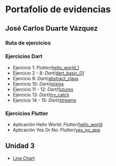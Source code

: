 # Portafolio de evidencias 
## José Carlos Duarte Vázquez
### Ruta de ejercicios

### Ejercicios Dart

+ Ejercicio 1: *Flutter*/[hello_world_1](https://github.com/CDuav/Portafolio-de-Evidencias-JCDV/tree/main/Flutter/hello_world_1)
+ Ejercicio 2 - 8: *Dart*/[dart_basic_01](https://github.com/CDuav/Portafolio-de-Evidencias-JCDV/tree/main/Dart/dart_basic_01)
+ Ejercicio 9: *Dart*/[abstract_class](https://github.com/CDuav/Portafolio-de-Evidencias-JCDV/tree/main/Dart/abstract_class)
+ Ejercicio 10: *Dart*/[mixins]()
+ Ejercicio 11 - 12: *Dart*/[futures](https://github.com/CDuav/Portafolio-de-Evidencias-JCDV/tree/main/Dart/futures)
+ Ejercicio 13: *Dart*/[try_catch](https://github.com/CDuav/Portafolio-de-Evidencias-JCDV/tree/main/Dart/try_catch)
+ Ejercicio 14 - 15: *Dart*/[streams](https://github.com/CDuav/Portafolio-de-Evidencias-JCDV/tree/main/Dart/streams)

### Ejercicios Flutter

+ Aplicación Hello World: *Flutter*/[hello_world](https://github.com/CDuav/Portafolio-de-Evidencias-JCDV/tree/main/Flutter/hello_world)
+ Aplicación Yes Or No: *Flutter*/[yes_no_app](https://github.com/CDuav/Portafolio-de-Evidencias-JCDV/tree/main/Flutter/yes_no_app)

## Unidad 3
+ [Line Chart ](https://github.com/CDuav/Portafolio-de-Evidencias-JCDV/tree/main/line_charts)
